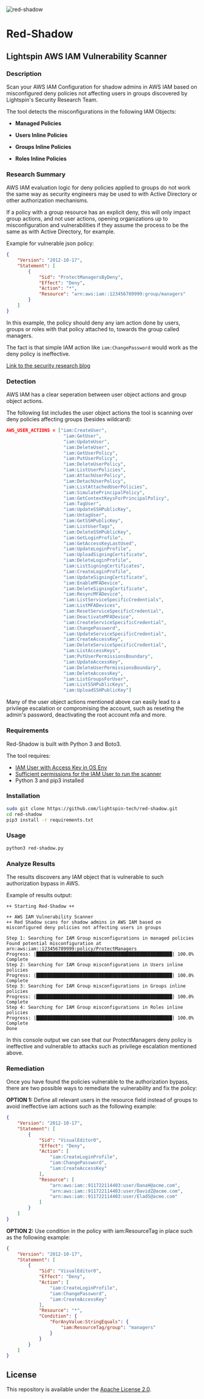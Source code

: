 ![red-shadow](static/red-shadow.png)

# Red-Shadow
## Lightspin AWS IAM Vulnerability Scanner


### Description
Scan your AWS IAM Configuration for shadow admins in AWS IAM based on misconfigured deny policies not affecting users in groups discovered by Lightspin's Security Research Team.

The tool detects the misconfigurations in the following IAM Objects:

+ **Managed Policies**

+ **Users Inline Policies**

+ **Groups Inline Policies**

+ **Roles Inline Policies**


### Research Summary
AWS IAM evaluation logic for deny policies applied to groups do not work the same way as security engineers may be used to with Active Directory or other authorization mechanisms.

If a policy with a group resource has an explicit deny, this will only impact group actions, and not user actions, opening organizations up to misconfiguration and vulnerabilities if they assume the process to be the same as with Active Directory, for example.

Example for vulnerable json policy:

```json
{
    "Version": "2012-10-17",
    "Statement": [
        {
            "Sid": "ProtectManagersByDeny",
            "Effect": "Deny",
            "Action": "*",
            "Resource": "arn:aws:iam::123456789999:group/managers"
        }
    ]
}
```
In this example, the policy should deny any iam action done by users, groups or roles with that policy attached to, towards the group called managers.

The fact is that simple IAM action like ```iam:ChangePassword``` would work as the deny policy is ineffective.

[Link to the security research blog](https://blog.lightspin.io/aws-iam-groups-authorization-bypass)

### Detection

AWS IAM has a clear seperation between user object actions and group object actions.

The following list includes the user object actions the tool is scanning over deny policies affecting groups (besides wildcard):
```json
AWS_USER_ACTIONS = ["iam:CreateUser",
                     "iam:GetUser",
                     "iam:UpdateUser",
                     "iam:DeleteUser",
                     "iam:GetUserPolicy",
                     "iam:PutUserPolicy",
                     "iam:DeleteUserPolicy",
                     "iam:ListUserPolicies",
                     "iam:AttachUserPolicy",
                     "iam:DetachUserPolicy",
                     "iam:ListAttachedUserPolicies",
                     "iam:SimulatePrincipalPolicy",
                     "iam:GetContextKeysForPrincipalPolicy",
                     "iam:TagUser",
                     "iam:UpdateSSHPublicKey",
                     "iam:UntagUser",
                     "iam:GetSSHPublicKey",
                     "iam:ListUserTags",
                     "iam:DeleteSSHPublicKey",
                     "iam:GetLoginProfile",
                     "iam:GetAccessKeyLastUsed",
                     "iam:UpdateLoginProfile",
                     "iam:UploadSigningCertificate",
                     "iam:DeleteLoginProfile",
                     "iam:ListSigningCertificates",
                     "iam:CreateLoginProfile",
                     "iam:UpdateSigningCertificate",
                     "iam:EnableMFADevice",
                     "iam:DeleteSigningCertificate",
                     "iam:ResyncMFADevice",
                     "iam:ListServiceSpecificCredentials",
                     "iam:ListMFADevices",
                     "iam:ResetServiceSpecificCredential",
                     "iam:DeactivateMFADevice",
                     "iam:CreateServiceSpecificCredential",
                     "iam:ChangePassword",
                     "iam:UpdateServiceSpecificCredential",
                     "iam:CreateAccessKey",
                     "iam:DeleteServiceSpecificCredential",
                     "iam:ListAccessKeys",
                     "iam:PutUserPermissionsBoundary",
                     "iam:UpdateAccessKey",
                     "iam:DeleteUserPermissionsBoundary",
                     "iam:DeleteAccessKey",
                     "iam:ListGroupsForUser",
                     "iam:ListSSHPublicKeys",
                     "iam:UploadSSHPublicKey"]
```

Many of the user object actions mentioned above can easily lead to a privilege escalation or compromising the account, such as reseting the admin's password, deactivating the root account mfa and more.

### Requirements
Red-Shadow is built with Python 3 and Boto3.

The tool requires:
- [IAM User with Access Key in OS Env](https://docs.aws.amazon.com/cli/latest/userguide/cli-configure-envvars.html)
- [Sufficient permissions for the IAM User to run the scanner](red-shadow-policy.json)
- Python 3 and pip3 installed

### Installation
```bash
sudo git clone https://github.com/lightspin-tech/red-shadow.git
cd red-shadow
pip3 install -r requirements.txt
```
### Usage
```bash
python3 red-shadow.py
```

### Analyze Results

The results discovers any IAM object that is vulnerable to such authorization bypass in AWS.

Example of results output:
```console
++ Starting Red-Shadow ++

++ AWS IAM Vulnerability Scanner
++ Red Shadow scans for shadow admins in AWS IAM based on misconfigured deny policies not affecting users in groups

Step 1: Searching for IAM Group misconfigurations in managed policies
Found potential misconfiguration at arn:aws:iam::123456789999:policy/ProtectManagers
Progress: |██████████████████████████████████████████████████| 100.0% Complete
Step 2: Searching for IAM Group misconfigurations in Users inline policies
Progress: |██████████████████████████████████████████████████| 100.0% Complete
Step 3: Searching for IAM Group misconfigurations in Groups inline policies
Progress: |██████████████████████████████████████████████████| 100.0% Complete
Step 4: Searching for IAM Group misconfigurations in Roles inline policies
Progress: |██████████████████████████████████████████████████| 100.0% Complete
Done
```

In this console output we can see that our ProtectManagers deny policy is ineffective and vulnerable to attacks such as privilege escalation mentioned above.

### Remediation

Once you have found the policies vulnerable to the authorization bypass, there are two possible ways to remediate the vulnerability and fix the policy:

**OPTION 1:** Define all relevant users in the resource field instead of groups to avoid ineffective iam actions such as the following example:

```json
{
    "Version": "2012-10-17",
    "Statement": [
        {
            "Sid": "VisualEditor0",
            "Effect": "Deny",
            "Action": [
                "iam:CreateLoginProfile",
                "iam:ChangePassword",
                "iam:CreateAccessKey"
            ],
            "Resource": [
                "arn:aws:iam::911722114403:user/DanaH@acme.com",
                "arn:aws:iam::911722114403:user/DavidZ@acme.com",
                "arn:aws:iam::911722114403:user/EladS@acme.com"
            ]
        }
    ]
}
```

**OPTION 2:** Use condition in the policy with iam:ResourceTag in place such as the following example:

```json
{
    "Version": "2012-10-17",
    "Statement": [
        {
            "Sid": "VisualEditor0",
            "Effect": "Deny",
            "Action": [
                "iam:CreateLoginProfile",
                "iam:ChangePassword",
                "iam:CreateAccessKey"
            ],
            "Resource": "*",
            "Condition": {
                "ForAnyValue:StringEquals": {
                    "iam:ResourceTag/group": "managers"
                }
            }
        }
    ]
}
```

## License
This repository is available under the [Apache License 2.0](https://github.com/lightspin-tech/red-shadow/blob/main/LICENSE).